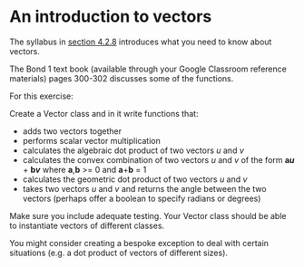 # An introduction to vectors

The syllabus in [section 4.2.8](https://www.aqa.org.uk/subjects/computer-science-and-it/as-and-a-level/computer-science-7516-7517/subject-content-a-level/fundamentals-of-data-structures) introduces what you need to know about vectors. 

The Bond 1 text book (available through your Google Classroom reference materials) pages 300-302 discusses some of the functions. 

For this exercise: 

Create a Vector class and in it write functions that: 
- adds two vectors together
- performs scalar vector multiplication
- calculates the algebraic dot product of two vectors *u* and *v*
- calculates the convex combination of two vectors *u* and *v* of the form **a*u*** + **b*v*** where **a**,**b** >= 0 and **a**+**b** = 1
- calculates the geometric dot product of two vectors *u*  and *v*
- takes two vectors *u*  and *v* and returns the angle between the two vectors (perhaps offer a boolean to specify radians or degrees) 

Make sure you include adequate testing. Your Vector class should be able to instantiate vectors of different classes. 

You might consider creating a bespoke exception to deal with certain situations (e.g. a dot product of vectors of different sizes). 

